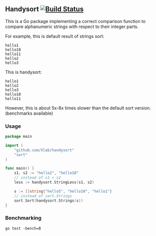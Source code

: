 ## Handysort [![Build Status](https://drone.io/github.com/Xlab/handysort/status.png)](https://drone.io/github.com/Xlab/handysort/latest)

This is a Go package implementing a correct comparison function
to compare alphanumeric strings with respect to their integer parts.

For example, this is default result of strings sort:

	hello1
	hello10
	hello11
	hello2
	hello3

This is handysort:

	hello1
	hello2
	hello3
	hello10
	hello11

However, this is about 5x-8x times slower than the default sort version.
(benchmarks available)

### Usage

```Go
package main

import (
	"github.com/Xlab/handysort"
	"sort"
)

func main() {
	s1, s2 := "hello2", "hello10"
	// instead of s1 < s2
	less := handysort.StringLess(s1, s2)

	s := []string{"hello5", "hello10", "hello1"}
	// instead of sort.Strings
	sort.Sort(handysort.Strings(s))
}
```

### Benchmarking

```
go test -bench=B
```
